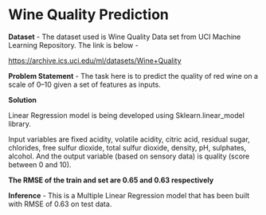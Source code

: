 # Wine Quality Prediction

**Dataset** - The dataset used is Wine Quality Data set from UCI Machine Learning Repository. The link is below -

https://archive.ics.uci.edu/ml/datasets/Wine+Quality

**Problem Statement** - The task here is to predict the quality of red wine on a scale of 0–10 given a set of features as inputs.

**Solution**

Linear Regression model is being developed using Sklearn.linear_model library.

Input variables are fixed acidity, volatile acidity, citric acid, residual sugar, chlorides, free sulfur dioxide, total sulfur dioxide, density, pH, sulphates, alcohol. And the output variable (based on sensory data) is quality (score between 0 and 10).

**The RMSE of the train and set are  0.65 and 0.63 respectively**

**Inference** - This is a Multiple Linear Regression model that has been built with RMSE of 0.63 on test data. 
